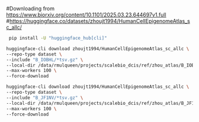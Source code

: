 
#Downloading from https://www.biorxiv.org/content/10.1101/2025.03.23.644697v1.full
#https://huggingface.co/datasets/zhoujt1994/HumanCellEpigenomeAtlas_sc_allc/

```bash
 pip install -U "huggingface_hub[cli]"

huggingface-cli download zhoujt1994/HumanCellEpigenomeAtlas_sc_allc \
--repo-type dataset \
--include "B_IOBHL/*tsv.gz" \
--local-dir /data/rmulqueen/projects/scalebio_dcis/ref/zhou_atlas/B_IOBHL \
--max-workers 100 \
--force-download 

huggingface-cli download zhoujt1994/HumanCellEpigenomeAtlas_sc_allc \
--repo-type dataset \
--include "B_JF1NV/*tsv.gz" \
--local-dir /data/rmulqueen/projects/scalebio_dcis/ref/zhou_atlas/B_JF1NV \
--max-workers 100 \
--force-download 


```